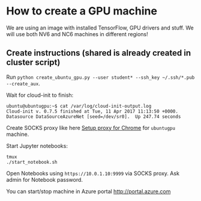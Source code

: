 # How to create a GPU machine

We are using an image with installed TensorFlow, GPU drivers and stuff.
We will use both NV6 and NC6 machines in different regions!

## Create instructions (shared is already created in cluster script)
Run `python create_ubuntu_gpu.py --user student* --ssh_key ~/.ssh/*.pub --create_aux`.

Wait for cloud-init to finish:
```
ubuntu@ubuntugpu:~$ cat /var/log/cloud-init-output.log
Cloud-init v. 0.7.5 finished at Tue, 11 Apr 2017 11:13:50 +0000. Datasource DataSourceAzureNet [seed=/dev/sr0].  Up 247.74 seconds
```

Create SOCKS proxy like here [Setup proxy for Chrome](SETUP_PROXY.md) for `ubuntugpu` machine.

Start Jupyter notebooks:
```
tmux
./start_notebook.sh
```

Open Notebooks using `https://10.0.1.10:9999` via SOCKS proxy.
Ask admin for Notebook password.

You can start/stop machine in Azure portal http://portal.azure.com
